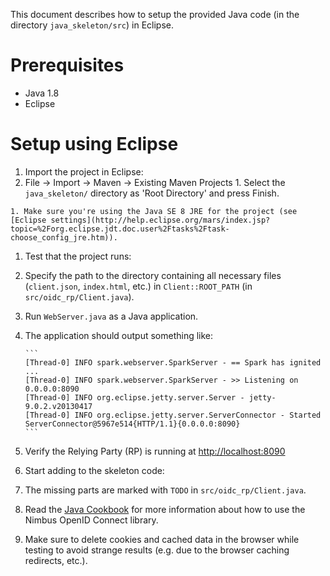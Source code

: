 This document describes how to setup the provided Java code
(in the directory ``java_skeleton/src``) in Eclipse.


# Prerequisites

* Java 1.8
* Eclipse


# Setup using Eclipse

1. Import the project in Eclipse:
  1. File -> Import -> Maven -> Existing Maven Projects
    1. Select the ``java_skeleton/`` directory as 'Root Directory' and
         press Finish.
         
    1. Make sure you're using the Java SE 8 JRE for the project (see [Eclipse settings](http://help.eclipse.org/mars/index.jsp?topic=%2Forg.eclipse.jdt.doc.user%2Ftasks%2Ftask-choose_config_jre.htm)).  

1. Test that the project runs:
  1. Specify the path to the directory containing all necessary files (``client.json``, ``index.html``, etc.) in ``Client::ROOT_PATH`` (in ``src/oidc_rp/Client.java``).
  1. Run ``WebServer.java`` as a Java application.
  1. The application should output something like:

         ```
         [Thread-0] INFO spark.webserver.SparkServer - == Spark has ignited ...
         [Thread-0] INFO spark.webserver.SparkServer - >> Listening on 0.0.0.0:8090
         [Thread-0] INFO org.eclipse.jetty.server.Server - jetty-9.0.2.v20130417
         [Thread-0] INFO org.eclipse.jetty.server.ServerConnector - Started ServerConnector@5967e514{HTTP/1.1}{0.0.0.0:8090}
         ```

  1. Verify the Relying Party (RP) is running at [http://localhost:8090](http://localhost:8090)

1. Start adding to the skeleton code:
  1. The missing parts are marked with ``TODO`` in
       ``src/oidc_rp/Client.java``.
  1. Read the [Java Cookbook](http://connect2id.com/products/nimbus-oauth-openid-connect-sdk/guides/java-cookbook-for-openid-connect-public-clients) for more information
       about how to use the Nimbus OpenID Connect library.
  1. Make sure to delete cookies and cached data in the browser while
       testing to avoid strange results (e.g. due to the browser caching
       redirects, etc.).
